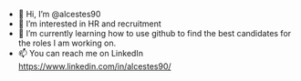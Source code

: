 - 👋 Hi, I’m @alcestes90
- 👀 I’m interested in HR and recruitment
- 🌱 I’m currently learning how to use github to find the best candidates for the roles I am working on.
- 📫 You can reach me on LinkedIn https://www.linkedin.com/in/alcestes90/

<!---
alcestes90/alcestes90 is a ✨ special ✨ repository because its `README.md` (this file) appears on your GitHub profile.
You can click the Preview link to take a look at your changes.
--->
